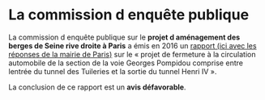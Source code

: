 # La commission d enquête publique

La commission d enquête publique sur le **projet d aménagement des berges de Seine rive droite à Paris** a émis en 2016 un [rapport (ici avec les réponses de la mairie de Paris)](https://api-site.paris.fr/images/84463) sur le « projet de fermeture à la circulation automobile de la section de la voie Georges Pompidou comprise entre lentrée du tunnel des Tuileries et la sortie du tunnel Henri IV ».

La conclusion de ce rapport est un **avis défavorable**.
